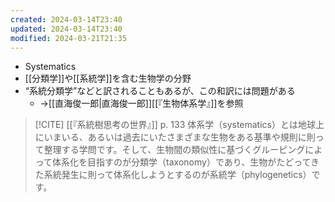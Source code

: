 ```yaml
---
created: 2024-03-14T23:40
updated: 2024-03-14T23:40
modified: 2024-03-21T21:35
---
```

- Systematics
- [[分類学]]や[[系統学]]を含む生物学の分野
- “系統分類学”などと訳されることもあるが、この和訳には問題がある
  - →[[直海俊一郎|直海俊一郎]][[『生物体系学』]]を参照

> [!CITE] [[『系統樹思考の世界』]] p. 133
> 体系学（systematics）とは地球上にいまいる、あるいは過去にいたさまざまな生物をある基準や規則に則って整理する学問です。そして、生物間の類似性に基づくグルーピングによって体系化を目指すのが分類学（taxonomy）であり、生物がたどってきた系統発生に則って体系化しようとするのが系統学（phylogenetics）です。
